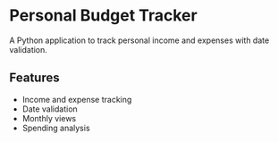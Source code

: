 ﻿# Personal Budget Tracker
A Python application to track personal income and expenses with date validation.
## Features
- Income and expense tracking
- Date validation
- Monthly views
- Spending analysis


